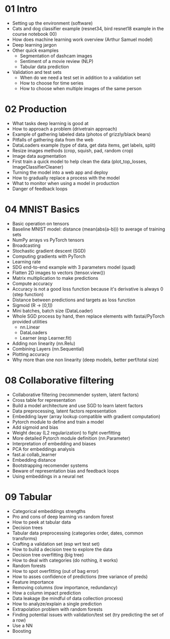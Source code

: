 # 01 Intro

- Setting up the environment (software)
- Cats and dog classifier example (resnet34, bird resnet18 example in the course notebook 00)
- How does machine learning work overview (Arthur Samuel model)
- Deep learning jargon
- Other quick examples
  - Segmentation of dashcam images
  - Sentiment of a movie review (NLP)
  - Tabular data prediction
- Validation and test sets
  - When do we need a test set in addition to a validation set
  - How to choose for time series
  - How to choose when multiple images of the same person

# 02 Production

- What tasks deep learning is good at
- How to approach a problem (drivetrain approach)
- Example of gathering labeled data (photos of grizzly/black bears)
- Pitfalls of gathering data from the web
- DataLoaders example (type of data, get data items, get labels, split)
- Resize images methods (crop, squish, pad, random crop)
- Image data augmentation
- First train a quick model to help clean the data (plot_top_losses, ImageClassifierCleaner)
- Turning the model into a web app and deploy
- How to gradually replace a process with the model
- What to monitor when using a model in production
- Danger of feedback loops

# 04 MNIST Basics

- Basic operation on tensors
- Baseline MNIST model: distance (mean(abs(a-b))) to average of training sets
- NumPy arrays vs PyTorch tensors
- Broadcasting
- Stochastic gradient descent (SGD)
- Computing gradients with PyTorch
- Learning rate
- SDG end-to-end example with 3 parameters model (quad)
- Flatten 2D images to vectors (tensor.view())
- Matrix multiplication to make predictions
- Compute accuracy
- Accuracy is not a good loss function because it's derivative is always 0 (step function)
- Distance between predictions and targets as loss function
- Sigmoid (R -> [0,1])
- Mini batches, batch size (DataLoader)
- Whole SGD process by hand, then replace elements with fastai/PyTorch provided utilities
  - nn.Linear
  - DataLoaders
  - Learner (esp Learner.fit)
- Adding non linearity (nn.Relu)
- Combining Layers (nn.Sequential)
- Plotting accuracy
- Why more than one non linearity (deep models, better perf/total size)

# 08 Collaborative filtering

- Collaborative filtering (recommender system, latent factors)
- Cross table for representation
- Build a model architecture and use SGD to learn latent factors
- Data preprocessing, latent factors representation
- Embedding layer (array lookup compatible with gradient computation)
- Pytorch module to define and train a model
- Add sigmoid and bias
- Weight decay (L2 regularization) to fight overfitting
- More detailed Pytorch module definition (nn.Parameter)
- Interpretation of embedding and biases
- PCA for embeddings analysis
- fast.ai collab_learner
- Embedding distance
- Bootstrapping recomender systems
- Beware of representation bias and feedback loops
- Using embeddings in a neural net

# 09 Tabular

- Categorical embeddings strengths
- Pro and cons of deep learning vs random forest
- How to peek at tabular data
- Decision trees
- Tabular data preprocessing (categories order, dates, common transforms)
- Crafting a validation set (esp wrt test set)
- How to build a decision tree to explore the data
- Decision tree overfitting (big tree)
- How to deal with categories (do nothing, it works)
- Random forests
- How to spot overfitting (out of bag error)
- How to asses confidence of predictions (tree variance of preds)
- Feature importance
- Removing columns (low importance, redundancy)
- How a column impact prediction
- Data leakage (be mindful of data collection process)
- How to analyze/explain a single prediction
- Extrapolation problem with random forests
- Finding potential issues with validation/test set (try predicting the set of a row)
- Use a NN
- Boosting

